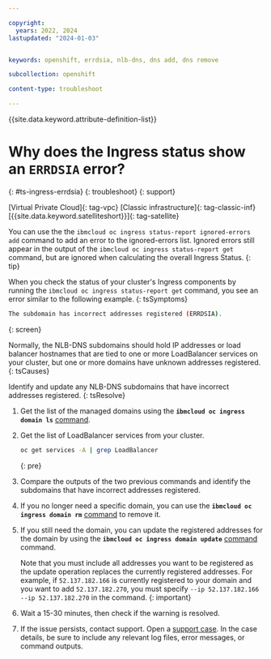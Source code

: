 ```yaml
---

copyright: 
  years: 2022, 2024
lastupdated: "2024-01-03"


keywords: openshift, errdsia, nlb-dns, dns add, dns remove

subcollection: openshift

content-type: troubleshoot

---
```


{{site.data.keyword.attribute-definition-list}}



# Why does the Ingress status show an `ERRDSIA` error?
{: #ts-ingress-errdsia}
{: troubleshoot}
{: support}



[Virtual Private Cloud]{: tag-vpc} [Classic infrastructure]{: tag-classic-inf} [{{site.data.keyword.satelliteshort}}]{: tag-satellite}

You can use the the `ibmcloud oc ingress status-report ignored-errors add` command to add an error to the ignored-errors list. Ignored errors still appear in the output of the `ibmcloud oc ingress status-report get` command, but are ignored when calculating the overall Ingress Status.
{: tip}

When you check the status of your cluster's Ingress components by running the `ibmcloud oc ingress status-report get` command, you see an error similar to the following example.
{: tsSymptoms}

```sh
The subdomain has incorrect addresses registered (ERRDSIA).
```
{: screen}


Normally, the NLB-DNS subdomains should hold IP addresses or load balancer hostnames that are tied to one or more LoadBalancer services on your cluster, but one or more domains have unknown addresses registered.
{: tsCauses}

Identify and update any NLB-DNS subdomains that have incorrect addresses registered.
{: tsResolve}

1. Get the list of the managed domains using the **`ibmcloud oc ingress domain ls`** [command](/docs/openshift?topic=openshift-kubernetes-service-cli#ingress-domain-ls).

1. Get the list of LoadBalancer services from your cluster.
    ```sh
    oc get services -A | grep LoadBalancer
    ```
    {: pre}
    
1. Compare the outputs of the two previous commands and identify the subdomains that have incorrect addresses registered.

1. If you no longer need a specific domain, you can use the **`ibmcloud oc ingress domain rm`** [command](/docs/openshift?topic=openshift-kubernetes-service-cli#ingress-domain-rm) to remove it.

1. If you still need the domain, you can update the registered addresses for the domain by using the **`ibmcloud oc ingress domain update`** [command](/docs/containers?topic=containers-kubernetes-service-cli#ingress-domain-update) command.
    
    Note that you must include all addresses you want to be registered as the update operation replaces the currently registered addresses. For example, if `52.137.182.166` is currently registered to your domain and you want to add `52.137.182.270`, you must specify `--ip 52.137.182.166 --ip 52.137.182.270` in the command.
    {: important}
    
1. Wait a 15-30 minutes, then check if the warning is resolved.

1. If the issue persists, contact support. Open a [support case](/docs/get-support?topic=get-support-using-avatar). In the case details, be sure to include any relevant log files, error messages, or command outputs.


